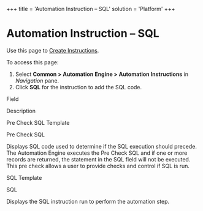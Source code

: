 +++
title = 'Automation Instruction – SQL'
solution = 'Platform'
+++

# Automation Instruction – SQL

<div class="use">

Use this page to [Create
Instructions](../Use_Cases/Create_Instructions).

</div>

To access this page:

1.  Select <span style="font-weight: bold;">Common \> Automation Engine
    \> Automation Instructions</span> in
    <span style="font-style: italic;">Navigation</span> pane.
2.  Click <span style="font-weight: bold;">SQL</span> for the
    instruction to add the SQL code.

Field

Description

Pre Check SQL Template

Pre Check SQL

Displays SQL code used to determine if the SQL execution should precede.
The Automation Engine executes the Pre Check SQL and if one or more
records are returned, the statement in the SQL field will not be
executed. This pre check allows a user to provide checks and control if
SQL is run.

SQL Template

SQL

Displays the SQL instruction run to perform the automation step.

